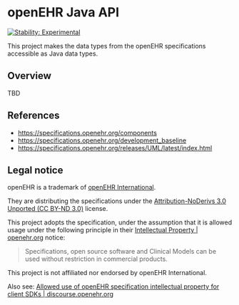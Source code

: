 # openEHR Java API

[![Stability: Experimental](https://masterminds.github.io/stability/experimental.svg)](https://masterminds.github.io/stability/experimental.html)

This project makes the data types from the openEHR specifications accessible as Java data types.

## Overview

TBD

## References

- https://specifications.openehr.org/components
- https://specifications.openehr.org/development_baseline
- https://specifications.openehr.org/releases/UML/latest/index.html

## Legal notice

openEHR is a trademark of [openEHR International](https://openehr.org/about/contacts).

They are distributing the specifications under the [Attribution-NoDerivs 3.0 Unported (CC BY-ND 3.0)](https://creativecommons.org/licenses/by-nd/3.0/deed.en_GB) license.

This project adopts the specification, under the assumption that it is allowed usage under the following principle in their [Intellectual Property | openehr.org](https://openehr.org/governance/intellectual_property) notice:

> Specifications, open source software and Clinical Models can be used without restriction in commercial products.

This project is not affiliated nor endorsed by openEHR International.

Also see: [Allowed use of openEHR specification intellectual property for client SDKs | discourse.openehr.org](https://discourse.openehr.org/t/allowed-use-of-openehr-specification-intellectual-property-for-client-sdks/4001/1)
